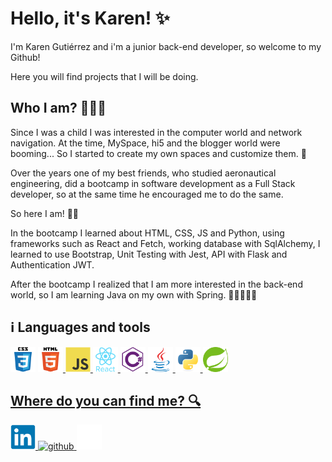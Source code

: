 # Hello, it's Karen! ✨

I'm Karen Gutiérrez and i'm a junior back-end developer, so welcome to my Github! 

Here you will find projects that I will be doing.

## Who I am? 🙋🏽‍♀️

Since I was a child I was interested in the computer world and network navigation. At the time, MySpace, hi5 and the blogger world were booming... So I started to create my own spaces and customize them. 👾​


Over the years one of my best friends, who studied aeronautical engineering, did a bootcamp in software development as a Full Stack developer, so at the same time he encouraged me to do the same.

So here I am! 🌸​🌸

In the bootcamp I learned about HTML, CSS, JS and Python, using frameworks such as React and Fetch, working database with SqlAlchemy, I learned to use Bootstrap, Unit Testing with Jest, API with Flask and Authentication JWT.

After the bootcamp I realized that I am more interested in the back-end world, so I am learning Java on my own with Spring. ​🙌🏽​👩🏽‍💻

## ℹ️​  Languages and tools

 <img src="https://raw.githubusercontent.com/devicons/devicon/master/icons/css3/css3-original-wordmark.svg" alt="css3" width="40" height="40"/> </a> </a> </a> <a href="https://www.w3.org/html/" target="_blank"> <img src="https://raw.githubusercontent.com/devicons/devicon/master/icons/html5/html5-original-wordmark.svg" alt="html5" width="40" height="40"/> </a> <a href="https://developer.mozilla.org/en-US/docs/Web/JavaScript" target="_blank"> <img src="https://raw.githubusercontent.com/devicons/devicon/master/icons/javascript/javascript-original.svg" alt="javascript" width="40" height="40"/> </a> <a href="https://reactjs.org/" target="_blank"> <img src="https://raw.githubusercontent.com/devicons/devicon/master/icons/react/react-original-wordmark.svg" alt="react" width="40" height="40"/> <a href="https://reactjs.org/" target="_blank"> <img src="https://raw.githubusercontent.com/devicons/devicon/55609aa5bd817ff167afce0d965585c92040787a/icons/csharp/csharp-line.svg" alt="csharp" width="40" height="40"/> </a> </a> </a> <a href="https://learn.microsoft.com/es-es/dotnet/csharp/tour-of-csharp/" target="_blank"> <img src="https://raw.githubusercontent.com/devicons/devicon/55609aa5bd817ff167afce0d965585c92040787a/icons/java/java-original.svg" alt="java" width="40" height="40"/> </a> </a> </a> <a href="https://spring.io/" target="_blank"> <img src="https://raw.githubusercontent.com/devicons/devicon/55609aa5bd817ff167afce0d965585c92040787a/icons/python/python-original.svg" alt="python" width="40" height="40"/> </a> </a> </a> <a href="https://es.python.org/" target="_blank"> <img src="https://raw.githubusercontent.com/devicons/devicon/55609aa5bd817ff167afce0d965585c92040787a/icons/spring/spring-original.svg" alt="spring" width="40" height="40"/> </a> </a> </a> <a href="https://spring.io/" target="_blank">

 ## Where do you can find me?  🔍​

 <img src="https://raw.githubusercontent.com/devicons/devicon/55609aa5bd817ff167afce0d965585c92040787a/icons/linkedin/linkedin-original.svg" alt="linkedin" width="40" height="40"/> </a> </a> </a> <a href="https://www.linkedin.com/in/karengutierrez5/" target="_blank">  <img src="https://upload.wikimedia.org/wikipedia/commons/thumb/a/ae/Github-desktop-logo-symbol.svg/2048px-Github-desktop-logo-symbol.svg.png" alt="github" width="40" height="40"/> </a> </a> </a> <a href="https://github.com/KARENNGB" target="_blank"> <img src="https://raw.githubusercontent.com/devicons/devicon/55609aa5bd817ff167afce0d965585c92040787a/icons/twitter/twitter-original.svg" alt="twitter" width="40" height="40"/> </a> </a> </a> <a href="https://twitter.com/massatardkaren" target="_blank">
